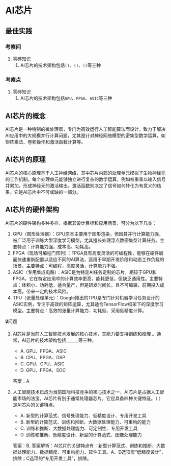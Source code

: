 # AI芯片

## 最佳实践

### 考察问

1. 零碎知识
    1. AI芯片的技术架构包括`()`、`()`、`()`等三种


### 考察点

1. 零碎知识
    1. AI芯片的技术架构包括`GPU`、`FPGA`、`ASIC`等三种





## AI芯片的概念

AI芯片是一种特制的微处理器，专门为高效运行人工智能算法而设计。致力于解决AI应用中的大规模并行计算问题，尤其是针对神经网络模型的密集型数学运算，如矩阵乘法、卷积操作和激活函数计算等。

## AI芯片的原理

AI芯片的核心原理基于人工神经网络，其中芯片内部的处理单元模拟了生物神经元的工作机制。每个处理单元能够独立进行复杂的数学运算，例如权重乘以输入信号并累加，形成神经元的激活输出。激活函数则决定了信号如何转化为有意义的结果，它是AI芯片中不可或缺的一部分。

## AI芯片的硬件架构

AI芯片的硬件架构多种多样，根据其设计目标和应用场景，可分为以下几类：

1. GPU（图形处理器）：GPU原本主要用于图形渲染，但因其并行计算能力强，被广泛用于训练大型深度学习模型，尤其擅长处理浮点数密集型计算任务。主要特点：计算能力强，成本高、功耗高。
2. FPGA（现场可编程门阵列）：FPGA具有高度灵活的可编程性，能够在硬件层面快速重新配置以适应不同的AI算法，适用于早期开发阶段和动态工作负载的场景。主要特点：可编程，高度灵活，计算能力不强。
3. ASIC（专用集成电路）：ASIC是为特定AI任务定制的芯片，相较于GPU和FPGA，它在特定应用中的计算效率更高，能耗更低，但缺乏通用性。主要特点：体积小、功耗低，适合量产，但是研发时间长，且不可编辑，前期投入成本高，带来一定的技术风险。
4. TPU（张量处理单元）：Google推出的TPU是专门针对机器学习任务设计的ASIC实例，专注于高效的矩阵运算，尤其适合TensorFlow框架下的深度学习模型。主要特点：高效的张量计算能力、功耗低、采用低精度计算。

🔒问题

1. AI芯片是当前人工智能技术发展的核心技术，其能力要支持训练和推理 。通常，AI芯片的技术架构包括______等三种。

    - A. GPU、FPGA、ASIC
    - B. CPU、PPGA、DSP
    - C. GPU、CPU、ASIC
    - D. GPU、FPGA、SOC

    答案：A

2. 人工智能技术已成为当前国际科技竞争的核心技术之一，AI芯片是占据人工智能市场的法宝。AI芯片有别于通常处理器芯片，它应具备四种关键特征。（  ）是AI芯片的关键特点。
    - A. 新型的计算范式、信号处理能力、低精度设计、专用开发工具
    - B. 新型的计算范式、训练和推断、大数据处理能力、可重构的能力 
    - C. 训练和推断、大数据处理能力、可定制性、专用开发工具
    - D. 训练和推断、低精度设计、新型的计算范式、图像处理能力

    答案：B, 答案解析：AI芯片的关键特点有：新型计算范式、训练和推断、大数据处理能力、数据精度、可重构能力、软件工具。A、D选项有“低精度设计”，排除；C选项的“专用开发工具”，排除。 



